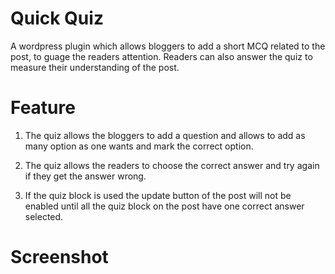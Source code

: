 # Quick Quiz

A wordpress plugin which allows bloggers to add a short MCQ related to the post, to guage the readers attention. Readers can also answer the quiz to measure their understanding of the post.

# Feature

1. The quiz allows the bloggers to add a question and allows to add as many option as one wants and mark the correct option.

2. The quiz allows the readers to choose the correct answer and try again if they get the answer wrong.

3. If the quiz block is used the update button of the post will not be enabled until all the quiz block on the post have one correct answer selected.

# Screenshot


